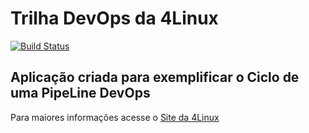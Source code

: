 # Trilha DevOps da 4Linux

<!-- Altere a Flag abaixo com sua URL do Travis -->
[![Build Status](https://travis-ci.org/CasaAp/DevOpsLab-HelloWorld.svg?branch=master)](https://travis-ci.org/CasaAp/DevOpsLab-HelloWorld)

## Aplicação criada para exemplificar o Ciclo de uma PipeLine DevOps


Para maiores informações acesse o [Site da 4Linux](https://www.4linux.com.br/cursos/devops)
